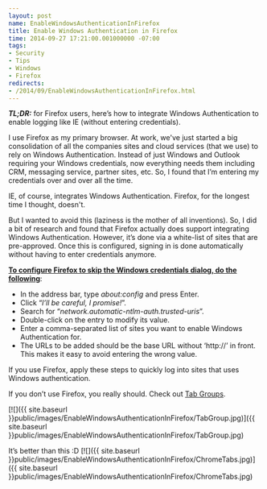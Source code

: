 ```yaml
---
layout: post
name: EnableWindowsAuthenticationInFirefox
title: Enable Windows Authentication in Firefox
time: 2014-09-27 17:21:00.001000000 -07:00
tags:
- Security
- Tips
- Windows
- Firefox
redirects:
- /2014/09/EnableWindowsAuthenticationInFirefox.html
---
```

**_TL;DR:_** for Firefox users, here’s how to integrate Windows Authentication to enable logging like IE (without entering credentials). 

I use Firefox as my primary browser. At work, we've just started a big consolidation of all the companies sites and cloud services (that we use) to rely on Windows Authentication. Instead of just Windows and Outlook requiring your Windows credentials, now everything needs them including CRM, messaging service, partner sites, etc. So, I found that I’m entering my credentials over and over all the time.

IE, of course, integrates Windows Authentication. Firefox, for the longest time I thought, doesn't.

But I wanted to avoid this (laziness is the mother of all inventions). So, I did a bit of research and found that Firefox actually does support integrating Windows Authentication. However, it’s done via a white-list of sites that are pre-approved. Once this is configured, signing in is done automatically without having to enter credentials anymore.

**<u>To configure Firefox to skip the Windows credentials dialog, do the following</u>**:

*   In the address bar, type _about:config_ and press Enter.
*   Click “_I’ll be careful, I promise!_”.
*   Search for “_network.automatic-ntlm-auth.trusted-uris_”.
*   Double-click on the entry to modify its value.
*   Enter a comma-separated list of sites you want to enable Windows Authentication for.
*   The URLs to be added should be the base URL without ‘http://’ in front. This makes it easy to avoid entering the wrong value.

If you use Firefox, apply these steps to quickly log into sites that uses Windows authentication.

If you don’t use Firefox, you really should. Check out [Tab Groups](https://support.mozilla.org/en-US/kb/tab-groups-organize-tabs).

[![]({{ site.baseurl }}public/images/EnableWindowsAuthenticationInFirefox/TabGroup.jpg)]({{ site.baseurl }}public/images/EnableWindowsAuthenticationInFirefox/TabGroup.jpg)

It’s better than this :D
[![]({{ site.baseurl }}public/images/EnableWindowsAuthenticationInFirefox/ChromeTabs.jpg)]({{ site.baseurl }}public/images/EnableWindowsAuthenticationInFirefox/ChromeTabs.jpg)